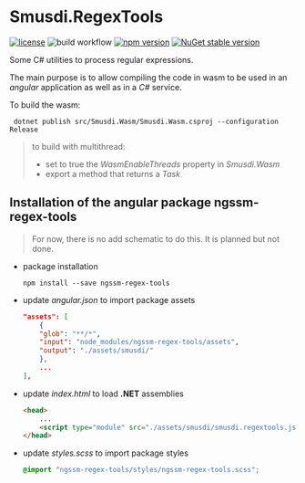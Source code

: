 # Smusdi.RegexTools

[![license](https://img.shields.io/badge/License-MIT-purple.svg)](LICENSE)
![build workflow](https://github.com/LionMarc/smusdi-regex-tools/actions/workflows/build.yml/badge.svg)
[![npm version](https://img.shields.io/npm/v/ngssm-regex-tools.svg)](https://www.npmjs.com/package/ngssm-regex-tools)
[![NuGet stable version](https://badgen.net/nuget/v/Smusdi.RegexTools)](https://nuget.org/packages/Smusdi.RegexTools)

Some C# utilities to process regular expressions.

The main purpose is to allow compiling the code in wasm to be used in an *angular* application as well as in a *C#* service.

To build the wasm:

```
 dotnet publish src/Smusdi.Wasm/Smusdi.Wasm.csproj --configuration Release
```

> to build with multithread:
>  - set to true the *WasmEnableThreads* property in *Smusdi.Wasm*
>  - export a method that returns a *Task*
 
## Installation of the angular package ngssm-regex-tools

> For now, there is no add schematic to do this.
> It is planned but not done.

- package installation
    ```
    npm install --save ngssm-regex-tools
    ```
- update *angular.json* to import package assets
    ```json
    "assets": [
        {
        "glob": "**/*",
        "input": "node_modules/ngssm-regex-tools/assets",
        "output": "./assets/smusdi/"
        },
        ...
    ],
    ```

- update *index.html* to load **.NET** assemblies
    ```html
    <head>
        ...
        <script type="module" src="./assets/smusdi/smusdi.regextools.js"></script>
    </head>
    ```

- update *styles.scss* to import package styles
    ```scss
    @import "ngssm-regex-tools/styles/ngssm-regex-tools.scss";
    ```
